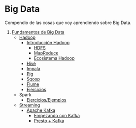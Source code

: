 # Big Data

Compendio de las cosas que voy aprendiendo sobre Big Data.

1. [Fundamentos de Big Data](fundamentos-big-data/)
   - [Hadoop](fundamentos-big-data/hadoop/)
     - [Introducción Hadoop](fundamentos-big-data/hadoop/README.md)
       - [HDFS](fundamentos-big-data/hadoop/README.md#hdfs)
       - [MapReduce](fundamentos-big-data/hadoop/README.md#mapreduce)
       - [Ecosistema Hadoop](fundamentos-big-data/hadoop/README.md#ecosistema-hadoop)
     - [Hive](fundamentos-big-data/hadoop/teoria/hive/README.md)
     - [Impala](fundamentos-big-data/hadoop/teoria/impala/README.md)
     - [Pig](fundamentos-big-data/hadoop/teoria/pig/README.md)
     - [Sqoop](fundamentos-big-data/hadoop/teoria/sqoop/README.md)
     - [Flume](fundamentos-big-data/hadoop/teoria/flume/README.md)
     - [Ejercicios](fundamentos-big-data/hadoop/ejercicios/)
   - Spark
     - [Ejercicios/Ejemplos](fundamentos-big-data/spark/ejemplos/)
   - [Streaming](fundamentos-big-data/streaming/)
     - [Apache Kafka](fundamentos-big-data/streaming/kafka/)
       - [Empezando con Kafka](fundamentos-big-data/streaming/kafka/guia-practica-kafka.md)
       - [Presto + Kafka](fundamentos-big-data/streaming/kafka/presto%2Bkafka.md)
